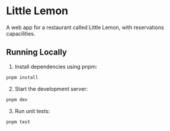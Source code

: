 # Little Lemon

A web app for a restaurant called Little Lemon, with reservations capacilities.


## Running Locally

1. Install dependencies using pnpm:

```sh
pnpm install
```

2. Start the development server:

```sh
pnpm dev
```

3. Run unit tests:

```sh
pnpm test
```
